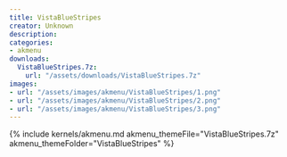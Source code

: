 ```yaml
---
title: VistaBlueStripes
creator: Unknown
description: 
categories:
- akmenu
downloads:
  VistaBlueStripes.7z:
    url: "/assets/downloads/VistaBlueStripes.7z"
images:
- url: "/assets/images/akmenu/VistaBlueStripes/1.png"
- url: "/assets/images/akmenu/VistaBlueStripes/2.png"
- url: "/assets/images/akmenu/VistaBlueStripes/3.png"
---
```


{% include kernels/akmenu.md akmenu_themeFile="VistaBlueStripes.7z" akmenu_themeFolder="VistaBlueStripes" %}
